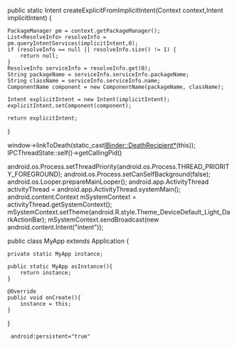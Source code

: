 public static Intent createExplicitFromImplicitIntent(Context context,Intent implicitIntent) {

    PackageManager pm = context.getPackageManager();
    List<ResolveInfo> resolveInfo = pm.queryIntentServices(implicitIntent,0);
    if (resolveInfo == null || resolveInfo.size() != 1) {
        return null;
    }
    ResolveInfo serviceInfo = resolveInfo.get(0);
    String packageName = serviceInfo.serviceInfo.packageName;
    String className = serviceInfo.serviceInfo.name;
    ComponentName component = new ComponentName(packageName, className);
                                                                    
    Intent explicitIntent = new Intent(implicitIntent);
    explicitIntent.setComponent(component);

    return explicitIntent;
}

 window->linkToDeath(static_cast<IBinder::DeathRecipient*>(this));  
 IPCThreadState::self()->getCallingPid()

android.os.Process.setThreadPriority(android.os.Process.THREAD_PRIORITY_FOREGROUND);
android.os.Process.setCanSelfBackground(false);
android.os.Looper.prepareMainLooper();
android.app.ActivityThread activityThread = android.app.ActivityThread.systemMain();
android.content.Context mSystemContext = activityThread.getSystemContext();
mSystemContext.setTheme(android.R.style.Theme_DeviceDefault_Light_DarkActionBar);
mSystemContext.sendBroadcast(new android.content.Intent("intent"));

public class MyApp extends Application {

    private static MyApp instance;
                
    public static MyApp asInstance(){
        return instance;
    }
                    
    @Override
    public void onCreate(){
        instance = this;
    }
}

     android:persistent="true"
